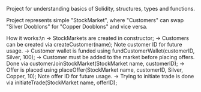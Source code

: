 Project for understanding basics of Solidity, structures, types and functions.

Project represents simple "StockMarket", where "Customers" can swap "Silver Dooblons" for "Copper Dooblons" and vice versa.

How it works:\n
  -> StockMarkets are created in constructor;
  -> Customers can be created via createCustomer(name); Note customer ID for future usage.
  -> Customer wallet is funded using fundCustomerWallet(customerID, Silver, 100);
  -> Customer must be added to the market before placing offers. Done via customerJoinStockMarket(StockMarket name, customerID);
  -> Offer is placed using placeOffer(StockMarket name, customerID, Silver, Copper, 10); Note offer ID for future usage.
  -> Trying to initiate trade is done via initiateTrade(StockMarket name, offerID);
